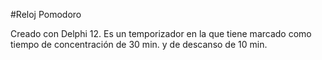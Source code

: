 #Reloj Pomodoro

Creado con Delphi 12. Es un temporizador en la que tiene marcado como tiempo de concentración de 30 min. y de descanso de 10 min.
